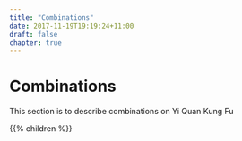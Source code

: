 ```yaml
---
title: "Combinations"
date: 2017-11-19T19:19:24+11:00
draft: false
chapter: true
---
```


# Combinations

This section is to describe combinations on Yi Quan Kung Fu



{{% children %}}
